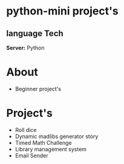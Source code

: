 # **python-mini project's**


## language Tech

**Server:** Python

# About
- Beginner project's

# Project's 
- Roll dice
- Dynamic madlibs generator story
- Timed Math Challenge 
- Library management system
- Email Sender


